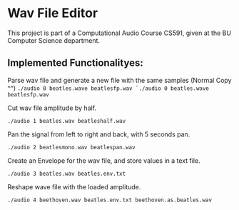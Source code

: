 # Wav File Editor
This project is part of a Computational Audio Course CS591, given at the BU Computer Science department.


## Implemented Functionalityes:
Parse wav file and generate a new file with the same samples (Normal Copy ^^)
``./audio 0 beatles.wave beatlesfp.wav `./audio 0 beatles.wave beatlesfp.wav``

Cut wav file amplitude by half.

``./audio 1 beatles.wav beatleshalf.wav``

Pan the signal from left to right and back, with 5 seconds pan.

``./audio 2 beatlesmono.wav beatlespan.wav``

Create an Envelope for the wav file, and store values in a text file.

``./audio 3 beatles.wav beatles.env.txt``

Reshape wave file with the loaded amplitude.

``./audio 4 beethoven.wav beatles.env.txt beethoven.as.beatles.wav``
